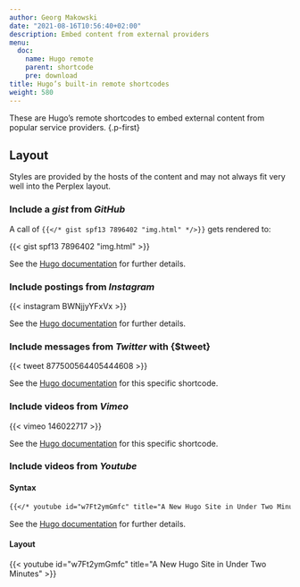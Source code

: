 ```yaml
---
author: Georg Makowski
date: "2021-08-16T10:56:40+02:00"
description: Embed content from external providers
menu:
  doc:
    name: Hugo remote 
    parent: shortcode
    pre: download
title: Hugo’s built-in remote shortcodes
weight: 580
---
```


These are Hugo’s remote shortcodes to embed external content from popular service providers.
{.p-first} <!--more-->

## Layout

Styles are provided by the hosts of the content and may not always fit very well into the Perplex layout.

### Include a _gist_ from _GitHub_

A call of `{{</* gist spf13 7896402 "img.html" */>}}` gets rendered to:

{{< gist spf13 7896402 "img.html" >}}

See the [Hugo documentation](https://gohugo.io/content-management/shortcodes#gist) for further details.

### Include postings from _Instagram_

{{< instagram BWNjjyYFxVx >}}

See the [Hugo documentation](https://gohugo.io/content-management/shortcodes#instagram) for further details.

### Include messages from _Twitter_ with {$tweet}

{{< tweet 877500564405444608 >}}

See the [Hugo documentation](https://gohugo.io/content-management/shortcodes#tweet) for this specific shortcode.

### Include videos from _Vimeo_

{{< vimeo 146022717 >}}

See the [Hugo documentation](https://gohugo.io/content-management/shortcodes#vimeo) for this specific shortcode.

### Include videos from _Youtube_

#### Syntax 

```md
{{</* youtube id="w7Ft2ymGmfc" title="A New Hugo Site in Under Two Minutes" */>}}
```

See the [Hugo documentation](https://gohugo.io/content-management/shortcodes#youtube) for further details.

#### Layout 

{{< youtube id="w7Ft2ymGmfc" title="A New Hugo Site in Under Two Minutes" >}}


